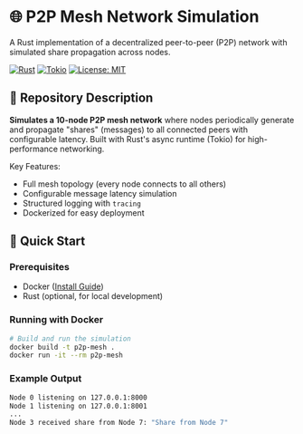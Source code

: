 # 🌐 P2P Mesh Network Simulation

A Rust implementation of a decentralized peer-to-peer (P2P) network with simulated share propagation across nodes.

[![Rust](https://img.shields.io/badge/Rust-1.70%2B-orange?logo=rust)](https://www.rust-lang.org/)
[![Tokio](https://img.shields.io/badge/Tokio-1.0-blue?logo=tokio)](https://tokio.rs/)
[![License: MIT](https://img.shields.io/badge/License-MIT-yellow.svg)](https://opensource.org/licenses/MIT)

## 📌 Repository Description
**Simulates a 10-node P2P mesh network** where nodes periodically generate and propagate "shares" (messages) to all connected peers with configurable latency. Built with Rust's async runtime (Tokio) for high-performance networking.

Key Features:
- Full mesh topology (every node connects to all others)
- Configurable message latency simulation
- Structured logging with `tracing`
- Dockerized for easy deployment

## 🚀 Quick Start

### Prerequisites
- Docker ([Install Guide](https://docs.docker.com/get-docker/))
- Rust (optional, for local development)

### Running with Docker
```bash
# Build and run the simulation
docker build -t p2p-mesh .
docker run -it --rm p2p-mesh
```

### Example Output
```bash
Node 0 listening on 127.0.0.1:8000
Node 1 listening on 127.0.0.1:8001
...
Node 3 received share from Node 7: "Share from Node 7"
```

